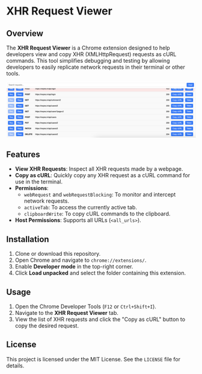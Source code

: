 # XHR Request Viewer

## Overview

The **XHR Request Viewer** is a Chrome extension designed to help developers view and copy XHR (XMLHttpRequest) requests as cURL commands. This tool simplifies debugging and testing by allowing developers to easily replicate network requests in their terminal or other tools.

![alt text](image.png)

## Features

- **View XHR Requests**: Inspect all XHR requests made by a webpage.
- **Copy as cURL**: Quickly copy any XHR request as a cURL command for use in the terminal.
- **Permissions**:
  - `webRequest` and `webRequestBlocking`: To monitor and intercept network requests.
  - `activeTab`: To access the currently active tab.
  - `clipboardWrite`: To copy cURL commands to the clipboard.
- **Host Permissions**: Supports all URLs (`<all_urls>`).

## Installation

1. Clone or download this repository.
2. Open Chrome and navigate to `chrome://extensions/`.
3. Enable **Developer mode** in the top-right corner.
4. Click **Load unpacked** and select the folder containing this extension.

## Usage

1. Open the Chrome Developer Tools (`F12` or `Ctrl+Shift+I`).
2. Navigate to the **XHR Request Viewer** tab.
3. View the list of XHR requests and click the "Copy as cURL" button to copy the desired request.

## License

This project is licensed under the MIT License. See the `LICENSE` file for details.